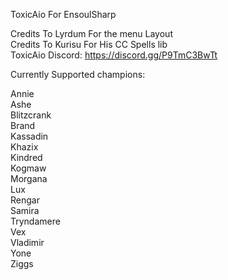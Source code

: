 ToxicAio For EnsoulSharp

Credits To Lyrdum For the menu Layout  
Credits To Kurisu For His CC Spells lib  
ToxicAio Discord: https://discord.gg/P9TmC3BwTt

Currently Supported champions:

Annie  
Ashe  
Blitzcrank  
Brand  
Kassadin  
Khazix  
Kindred  
Kogmaw  
Morgana  
Lux  
Rengar  
Samira  
Tryndamere   
Vex  
Vladimir  
Yone  
Ziggs  
